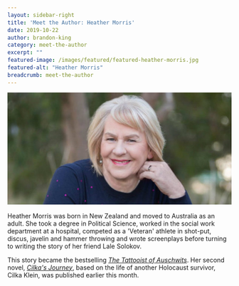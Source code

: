 ```yaml
---
layout: sidebar-right
title: 'Meet the Author: Heather Morris'
date: 2019-10-22
author: brandon-king
category: meet-the-author
excerpt: ""
featured-image: /images/featured/featured-heather-morris.jpg
featured-alt: "Heather Morris"
breadcrumb: meet-the-author
---
```


![Heather Morris](/images/featured/featured-heather-morris.jpg)

Heather Morris was born in New Zealand and moved to Australia as an adult. She took a degree in Political Science, worked in the social work department at a hospital, competed as a 'Veteran' athlete in shot-put, discus, javelin and hammer throwing and wrote screenplays before turning to writing the story of her friend Lale Solokov.

This story became the bestselling [<cite>The Tattooist of Auschwits</cite>](). Her second novel, [<cite>Cilka's Journey</cite>](), based on the life of another Holocaust survivor, Cilka Klein, was published earlier this month.
